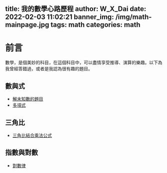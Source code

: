 title: 我的數學心路歷程
author: W_X_Dai
date: 2022-02-03 11:02:21
banner_img: /img/math-mainpage.jpg 
tags: math
categories: math
---
# 前言
數學，是個美妙的科目，在這個科目中，可以盡情享受推導、演算的樂趣。以下為我曾經答錯過，或者是我認為很有趣的題目。
<!--more-->

## 數與式
- [解未知數的題目](https://w-x-dai.github.io/2022/02/03/unknown-number/)
- [多項式]()

## 三角比
- [三角比結合乘法公式](https://w-x-dai.github.io/2022/02/05/triratmul/)

## 指數與對數
- [對數律](/uXWD5bWNRxSJ9hIPYZ-_PA)